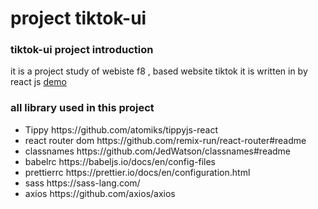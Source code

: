 <h1>project tiktok-ui </h1>
<h3> tiktok-ui project introduction </h3>
<div> it is a project study of webiste f8 , based website tiktok  it is written in by react js <a href="https://tiktok-ui-iota.vercel.app/">demo</a>  </div>
<h3> all library used in this project </h3>
<ul> 
  <li>Tippy https://github.com/atomiks/tippyjs-react </li>
  <li>react router dom  https://github.com/remix-run/react-router#readme</li>
  <li>classnames https://github.com/JedWatson/classnames#readme  </li>
  <li>babelrc https://babeljs.io/docs/en/config-files </li>
 <li>prettierrc https://prettier.io/docs/en/configuration.html </li>
 <li>sass https://sass-lang.com/ </li>
  <li>axios https://github.com/axios/axios </li>
</ul>
